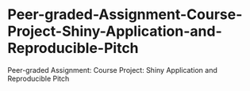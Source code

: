 # Peer-graded-Assignment-Course-Project-Shiny-Application-and-Reproducible-Pitch
Peer-graded Assignment: Course Project: Shiny Application and Reproducible Pitch
